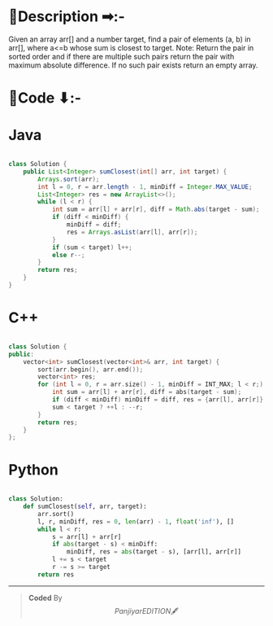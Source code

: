 # 📍Description ➡:-
<!-- Describe your first thoughts on how to solve this problem. -->
Given an array arr[] and a number target, find a pair of elements (a, b) in arr[], where a<=b whose sum is closest to target.
Note: Return the pair in sorted order and if there are multiple such pairs return the pair with maximum absolute difference. If no such pair exists return an empty array.


# 📝Code ⬇:-



# Java
```java []

class Solution {
    public List<Integer> sumClosest(int[] arr, int target) {
        Arrays.sort(arr);
        int l = 0, r = arr.length - 1, minDiff = Integer.MAX_VALUE;
        List<Integer> res = new ArrayList<>();
        while (l < r) {
            int sum = arr[l] + arr[r], diff = Math.abs(target - sum);
            if (diff < minDiff) {
                minDiff = diff;
                res = Arrays.asList(arr[l], arr[r]);
            }
            if (sum < target) l++;
            else r--;
        }
        return res;
    }
}

```

# C++
``` cpp []

class Solution {
public:
    vector<int> sumClosest(vector<int>& arr, int target) {
        sort(arr.begin(), arr.end());
        vector<int> res;
        for (int l = 0, r = arr.size() - 1, minDiff = INT_MAX; l < r;) {
            int sum = arr[l] + arr[r], diff = abs(target - sum);
            if (diff < minDiff) minDiff = diff, res = {arr[l], arr[r]};
            sum < target ? ++l : --r;
        }
        return res;
    }
};
```

# Python
``` python []

class Solution:
    def sumClosest(self, arr, target):
        arr.sort()
        l, r, minDiff, res = 0, len(arr) - 1, float('inf'), []
        while l < r:
            s = arr[l] + arr[r]
            if abs(target - s) < minDiff:
                minDiff, res = abs(target - s), [arr[l], arr[r]]
            l += s < target
            r -= s >= target
        return res 
```

---

>    **Coded** By $$Panjiyar EDITION 🖋  $$

               
